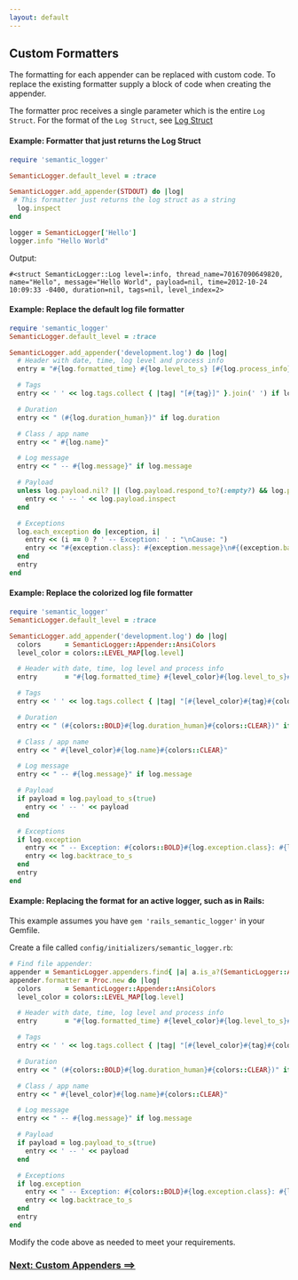 ```yaml
---
layout: default
---
```


## Custom Formatters

The formatting for each appender can be replaced with custom code. To replace the
existing formatter supply a block of code when creating the appender.

The formatter proc receives a single parameter which is the entire `Log Struct`.
For the format of the `Log Struct`, see [Log Struct](log_struct.html)

#### Example: Formatter that just returns the Log Struct

~~~ruby
require 'semantic_logger'

SemanticLogger.default_level = :trace

SemanticLogger.add_appender(STDOUT) do |log|
 # This formatter just returns the log struct as a string
  log.inspect
end

logger = SemanticLogger['Hello']
logger.info "Hello World"
~~~
Output:

    #<struct SemanticLogger::Log level=:info, thread_name=70167090649820, name="Hello", message="Hello World", payload=nil, time=2012-10-24 10:09:33 -0400, duration=nil, tags=nil, level_index=2>


#### Example: Replace the default log file formatter

~~~ruby
require 'semantic_logger'
SemanticLogger.default_level = :trace

SemanticLogger.add_appender('development.log') do |log|
  # Header with date, time, log level and process info
  entry = "#{log.formatted_time} #{log.level_to_s} [#{log.process_info}]"

  # Tags
  entry << ' ' << log.tags.collect { |tag| "[#{tag}]" }.join(' ') if log.tags && (log.tags.size > 0)

  # Duration
  entry << " (#{log.duration_human})" if log.duration

  # Class / app name
  entry << " #{log.name}"

  # Log message
  entry << " -- #{log.message}" if log.message

  # Payload
  unless log.payload.nil? || (log.payload.respond_to?(:empty?) && log.payload.empty?)
    entry << ' -- ' << log.payload.inspect
  end

  # Exceptions
  log.each_exception do |exception, i|
    entry << (i == 0 ? ' -- Exception: ' : "\nCause: ")
    entry << "#{exception.class}: #{exception.message}\n#{(exception.backtrace || []).join("\n")}"
  end
  entry
end
~~~

#### Example: Replace the colorized log file formatter

~~~ruby
require 'semantic_logger'
SemanticLogger.default_level = :trace

SemanticLogger.add_appender('development.log') do |log|
  colors      = SemanticLogger::Appender::AnsiColors
  level_color = colors::LEVEL_MAP[log.level]

  # Header with date, time, log level and process info
  entry       = "#{log.formatted_time} #{level_color}#{log.level_to_s}#{colors::CLEAR} [#{log.process_info}]"

  # Tags
  entry << ' ' << log.tags.collect { |tag| "[#{level_color}#{tag}#{colors::CLEAR}]" }.join(' ') if log.tags && (log.tags.size > 0)

  # Duration
  entry << " (#{colors::BOLD}#{log.duration_human}#{colors::CLEAR})" if log.duration

  # Class / app name
  entry << " #{level_color}#{log.name}#{colors::CLEAR}"

  # Log message
  entry << " -- #{log.message}" if log.message

  # Payload
  if payload = log.payload_to_s(true)
    entry << ' -- ' << payload
  end

  # Exceptions
  if log.exception
    entry << " -- Exception: #{colors::BOLD}#{log.exception.class}: #{log.exception.message}#{colors::CLEAR}\n"
    entry << log.backtrace_to_s
  end
  entry
end
~~~

#### Example: Replacing the format for an active logger, such as in Rails:

This example assumes you have `gem 'rails_semantic_logger'` in your Gemfile.

Create a file called `config/initializers/semantic_logger.rb`:

~~~ruby
# Find file appender:
appender = SemanticLogger.appenders.find{ |a| a.is_a?(SemanticLogger::Appender::File) }
appender.formatter = Proc.new do |log|
  colors      = SemanticLogger::Appender::AnsiColors
  level_color = colors::LEVEL_MAP[log.level]

  # Header with date, time, log level and process info
  entry       = "#{log.formatted_time} #{level_color}#{log.level_to_s}#{colors::CLEAR} [#{log.process_info}]"

  # Tags
  entry << ' ' << log.tags.collect { |tag| "[#{level_color}#{tag}#{colors::CLEAR}]" }.join(' ') if log.tags && (log.tags.size > 0)

  # Duration
  entry << " (#{colors::BOLD}#{log.duration_human}#{colors::CLEAR})" if log.duration

  # Class / app name
  entry << " #{level_color}#{log.name}#{colors::CLEAR}"

  # Log message
  entry << " -- #{log.message}" if log.message

  # Payload
  if payload = log.payload_to_s(true)
    entry << ' -- ' << payload
  end

  # Exceptions
  if log.exception
    entry << " -- Exception: #{colors::BOLD}#{log.exception.class}: #{log.exception.message}#{colors::CLEAR}\n"
    entry << log.backtrace_to_s
  end
  entry
end
~~~

Modify the code above as needed to meet your requirements.

### [Next: Custom Appenders ==>](custom_appenders.html)
